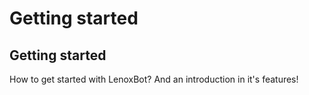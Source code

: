# Getting started

## Getting started

How to get started with LenoxBot? And an introduction in it's features!

